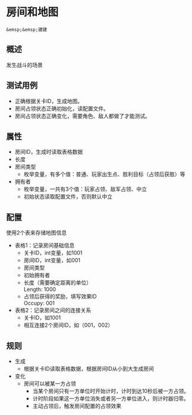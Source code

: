 # 房间和地图

```{admonition} 作者
&emsp;&emsp;建建
```

## 概述

发⽣战⽃的场景

## 测试⽤例

* 正确根据关卡ID，⽣成地图。
* 房间占领状态正确初始化，读配置⽂件。
* 房间占领状态正确变化，需要⻆⾊、敌⼈都做了才能测试。

## 属性

* 房间ID，⽣成时读取表格数据
* ⻓度
* 房间类型
	* 枚举变量，有多个值：普通、玩家出⽣点、胜利⽬标（占领后获胜）等
* 拥有者
	* 枚举变量，⼀共有3个值：玩家占领、敌军占领、中⽴
	* 初始状态读取配置⽂件，否则默认中⽴

## 配置

使⽤2个表来存储地图信息

* 表格1：记录房间基础信息
	* 关卡ID，int变量，如1001
	* 房间ID，int变量，如001
	* 房间类型
	* 初始拥有者
	* ⻓度（需要确定距离的单位）  
Length: 1000
	* 占领后获得的奖励，填写效果ID  
Occupy: 001
* 表格2：记录房间之间的连接关系
	* 关卡ID，如1001
	* 相互连接2个房间ID，如（001，002）

## 规则

* ⽣成
	* 根据关卡ID读取表格数据，根据房间ID从⼩到⼤⽣成房间
* 变化
	* 房间可以被某⼀⽅占领
		* 当某个房间只有⼀⽅单位时开始计时，计时到达10秒后被⼀⽅占领。
		* 计时阶段如果这⼀⽅单位消失或者另⼀⽅单位进⼊，则计时器归零。
		* 主动占领后，触发房间配置的占领效果
